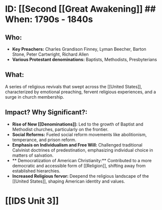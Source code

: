 # ID: [[Second [[Great Awakening]] ## When: 1790s - 1840s
## Who: 
- **Key Preachers:** Charles Grandison Finney, Lyman Beecher, Barton Stone, Peter Cartwright, Richard Allen
- **Various Protestant denominations:** Baptists, Methodists, Presbyterians 
## What: 
A series of religious revivals that swept across the [[United States]], characterized by emotional preaching, fervent religious experiences, and a surge in church membership. 
## Impact? Why Significant?: 
- **Rise of New [[Denominations]]:** Led to the growth of Baptist and Methodist churches, particularly on the frontier. 
- **Social Reforms:** Fueled social reform movements like abolitionism, temperance, and prison reform. 
- **Emphasis on Individualism and Free Will:** Challenged traditional Calvinist doctrines of predestination, emphasizing individual choice in matters of salvation.
- ** Democratization of American Christianity:**  Contributed to a more democratic and accessible form of [[Religion]], shifting away from established hierarchies. 
- **Increased Religious fervor:**  Deepend the religious landscape of the [[United States]], shaping American identity and values. 

# [[IDS Unit 3]]